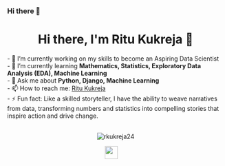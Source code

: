 ### Hi there 👋

<!--
**rkukreja24/rkukreja24** is a ✨ _special_ ✨ repository because its `README.md` (this file) appears on your GitHub profile.

Here are some ideas to get you started:

- 🔭 I’m currently working on ...
- 🌱 I’m currently learning ...
- 👯 I’m looking to collaborate on ...
- 🤔 I’m looking for help with ...
- 💬 Ask me about ...
- 📫 How to reach me: ...
- 😄 Pronouns: ...
- ⚡ Fun fact: ...
-->

<h1 align='center'>Hi there, I'm Ritu Kukreja 👋</h1>
- 🔭 I’m currently working on my skills to become an Aspiring Data Scientist<br>
- 🌱 I’m currently learning <strong>Mathematics, Statistics, Exploratory Data Analysis (EDA), Machine Learning</strong><br>
- 💬 Ask me about <strong>Python, Django, Machine Learning</strong><br>
- 📫 How to reach me: <a href="https://www.linkedin.com/in/ritu-kukreja/" target="_blank">Ritu Kukreja</a><br>
- ⚡ Fun fact: Like a skilled storyteller, I have the ability to weave narratives from data, transforming numbers and statistics into compelling stories that inspire action and drive change.<br>
<br>
<p align="center">
  <img src="https://github-readme-stats.vercel.app/api?username=rkukreja24&show_icons=true" alt="rkukreja24">
</p>

<p align="center">
  <a href="https://www.linkedin.com/in/ritu-kukreja/" target="_blank"><img src="[[[[https://scontent-iad3-1.xx.fbcdn.net/v/t39.30808-6/277519684_10158675188522823_7436488509713286219_n.jpg?_nc_cat=1&ccb=1-7&_nc_sid=efb6e6&_nc_ohc=w0dN05Q31nsAX-HdUhm&_nc_ht=scontent-iad3-1.xx&oh=00_AfCnhtUTUZ6MIsrNXUGFA-QIoNmlSzjAmAWt6klYiJbQKQ&oe=65DC182B](https://www.google.com/imgres?q=linkedin%20logo%20black&imgurl=https%3A%2F%2Fcdn-icons-png.freepik.com%2F256%2F4817%2F4817826.png%3Fsemt%3Dais_hybrid&imgrefurl=https%3A%2F%2Fwww.freepik.com%2Ficons%2Flinkedin-black&docid=fsUGPDmra_orqM&tbnid=NKbyKsT2vsO9uM&vet=12ahUKEwihtLbV2s2HAxV1ElkFHcceCPMQM3oECBgQAA..i&w=256&h=256&hcb=2&ved=2ahUKEwihtLbV2s2HAxV1ElkFHcceCPMQM3oECBgQAA)](https://www.pinterest.com/pin/619667229963235157/)](https://www.google.com/url?sa=i&url=https%3A%2F%2Fin.pinterest.com%2Fpin%2F826058756645552508%2F&psig=AOvVaw3aQ28MCqJEuCbK-bP4rX6P&ust=1722393915603000&source=images&cd=vfe&opi=89978449&ved=2ahUKEwjEsaW9382HAxXZBmIAHU_JJXQQjRx6BAgAEBU](https://www.google.com/url?sa=i&url=https%3A%2F%2Fin.pinterest.com%2Fpin%2F826058756645552508%2F&psig=AOvVaw3aQ28MCqJEuCbK-bP4rX6P&ust=1722393915603000&source=images&cd=vfe&opi=89978449&ved=2ahUKEwjEsaW9382HAxXZBmIAHU_JJXQQjRx6BAgAEBU))" height="30" width="30"></a>
&nbsp;&nbsp;&nbsp;&nbsp;
</p>


